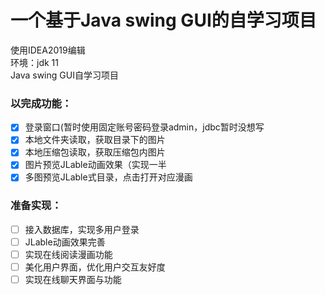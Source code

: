 # 一个基于Java swing GUI的自学习项目


使用IDEA2019编辑  
环境：jdk 11  <br>
Java swing GUI自学习项目 <br>

### 以完成功能： <br>
- [x] 登录窗口(暂时使用固定账号密码登录admin，jdbc暂时没想写 <br>
- [x] 本地文件夹读取，获取目录下的图片 <br>
- [x] 本地压缩包读取，获取压缩包内图片 <br>
- [x] 图片预览JLable动画效果（实现一半 <br>
- [x] 多图预览JLable式目录，点击打开对应漫画 <br>
### 准备实现：<br>
- [ ] 接入数据库，实现多用户登录<br>
- [ ] JLable动画效果完善<br>
- [ ] 实现在线阅读漫画功能<br>
- [ ] 美化用户界面，优化用户交互友好度<br>
- [ ] 实现在线聊天界面与功能<br>
